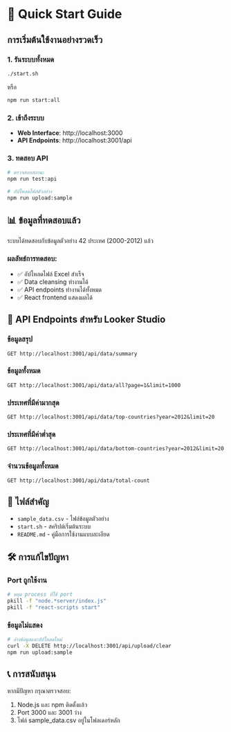 # 🚀 Quick Start Guide

## การเริ่มต้นใช้งานอย่างรวดเร็ว

### 1. รันระบบทั้งหมด
```bash
./start.sh
```
หรือ
```bash
npm run start:all
```

### 2. เข้าถึงระบบ
- **Web Interface**: http://localhost:3000
- **API Endpoints**: http://localhost:3001/api

### 3. ทดสอบ API
```bash
# ตรวจสอบสถานะ
npm run test:api

# อัปโหลดไฟล์ตัวอย่าง
npm run upload:sample
```

## 📊 ข้อมูลที่ทดสอบแล้ว

ระบบได้ทดสอบกับข้อมูลตัวอย่าง 42 ประเทศ (2000-2012) แล้ว

### ผลลัพธ์การทดสอบ:
- ✅ อัปโหลดไฟล์ Excel สำเร็จ
- ✅ Data cleansing ทำงานได้
- ✅ API endpoints ทำงานได้ทั้งหมด
- ✅ React frontend แสดงผลได้

## 🔗 API Endpoints สำหรับ Looker Studio

### ข้อมูลสรุป
```
GET http://localhost:3001/api/data/summary
```

### ข้อมูลทั้งหมด
```
GET http://localhost:3001/api/data/all?page=1&limit=1000
```

### ประเทศที่มีค่ามากสุด
```
GET http://localhost:3001/api/data/top-countries?year=2012&limit=20
```

### ประเทศที่มีค่าต่ำสุด
```
GET http://localhost:3001/api/data/bottom-countries?year=2012&limit=20
```

### จำนวนข้อมูลทั้งหมด
```
GET http://localhost:3001/api/data/total-count
```

## 📁 ไฟล์สำคัญ

- `sample_data.csv` - ไฟล์ข้อมูลตัวอย่าง
- `start.sh` - สคริปต์เริ่มต้นระบบ
- `README.md` - คู่มือการใช้งานแบบละเอียด

## 🛠️ การแก้ไขปัญหา

### Port ถูกใช้งาน
```bash
# หยุด process ที่ใช้ port
pkill -f "node.*server/index.js"
pkill -f "react-scripts start"
```

### ข้อมูลไม่แสดง
```bash
# ล้างข้อมูลและอัปโหลดใหม่
curl -X DELETE http://localhost:3001/api/upload/clear
npm run upload:sample
```

## 📞 การสนับสนุน

หากมีปัญหา กรุณาตรวจสอบ:
1. Node.js และ npm ติดตั้งแล้ว
2. Port 3000 และ 3001 ว่าง
3. ไฟล์ sample_data.csv อยู่ในโฟลเดอร์หลัก

